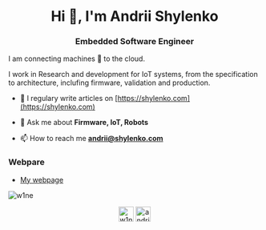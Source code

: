 <h1 align="center">Hi 👋, I'm Andrii Shylenko</h1>
<h3 align="center">Embedded Software Engineer</h3>
I am connecting machines 💙 to the cloud. 

<p> I work in Research and development for IoT systems, from the specification to architecture, inclufing firmware, validation and production. </p>

- 📝 I regulary write articles on [https://shylenko.com](https://shylenko.com)

- 💬 Ask me about **Firmware, IoT, Robots**

- 📫 How to reach me **andrii@shylenko.com**

### Webpare
<!-- BLOG-POST-LIST:START -->
- [My webpage](https://shylenko.com)
<!-- BLOG-POST-LIST:END -->

<p><img align="center" src="https://github-readme-stats.vercel.app/api/top-langs/?username=w1ne&layout=compact&hide=html" alt="w1ne" /></p>

<p align="center">
<a href="https://twitter.com/AndriiShylenko" target="blank"><img align="center" src="https://cdn.jsdelivr.net/npm/simple-icons@3.0.1/icons/twitter.svg" alt="w1ne" height="30" width="30" /></a>
<a href="https://linkedin.com/in/andriishylenko" target="blank"><img align="center" src="https://cdn.jsdelivr.net/npm/simple-icons@3.0.1/icons/linkedin.svg" alt="andriishylenko" height="30" width="30" /></a>
</p>
